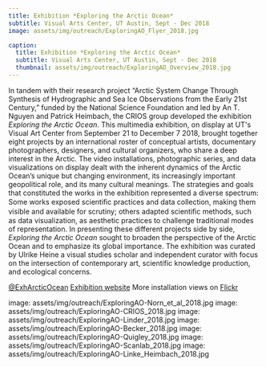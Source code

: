 ```yaml
---
title: Exhibition *Exploring the Arctic Ocean*
subtitle: Visual Arts Center, UT Austin, Sept - Dec 2018
image: assets/img/outreach/ExploringAO_Flyer_2018.jpg

caption:
  title: Exhibition *Exploring the Arctic Ocean*
  subtitle: Visual Arts Center, UT Austin, Sept - Dec 2018
  thumbnail: assets/img/outreach/ExploringAO_Overview_2018.jpg
---
```

In tandem with their research project “Arctic System Change Through Synthesis of Hydrographic and Sea Ice Observations from the Early 21st Century,” funded by the National Science Foundation and led by An T. Nguyen and Patrick Heimbach, the CRIOS group developed the exhibition *Exploring the Arctic Ocean*. This multimedia exhibition, on display at UT's Visual Art Center from September 21 to December 7 2018, brought together eight projects by an international roster of conceptual artists, documentary photographers, designers, and cultural organizers, who share a deep interest in the Arctic. 
The video installations, photographic series, and data visualizations on display dealt with the inherent dynamics of the Arctic Ocean’s unique but changing environment, its increasingly important geopolitical role, and its many cultural meanings. The strategies and goals that constituted the works in the exhibition represented a diverse spectrum: Some works exposed scientiﬁc practices and data collection, making them visible and available for scrutiny; others adapted scientiﬁc methods, such as data visualization, as aesthetic practices to challenge traditional modes of representation. In presenting these different projects side by side, *Exploring the Arctic Ocean* sought to broaden the perspective of the Arctic Ocean and to emphasize its global importance. The exhibition was curated by Ulrike Heine a visual studies scholar and independent curator with focus on the intersection of contemporary art, scientific knowledge production, and ecological concerns. 

[@ExhArcticOcean](https://twitter.com/exharcticocean?lang=en)
[Exhibition website](utvac.org/event/exploring-arctic-ocean)
More installation views on [Flickr](flic.kr/s/aHsmubJbyH)

image: assets/img/outreach/ExploringAO-Norn_et_al_2018.jpg
image: assets/img/outreach/ExploringAO-CRIOS_2018.jpg
image: assets/img/outreach/ExploringAO-Linder_2018.jpg
image: assets/img/outreach/ExploringAO-Becker_2018.jpg
image: assets/img/outreach/ExploringAO-Quigley_2018.jpg
image: assets/img/outreach/ExploringAO-Scanlab_2018.jpg
image: assets/img/outreach/ExploringAO-Linke_Heimbach_2018.jpg
